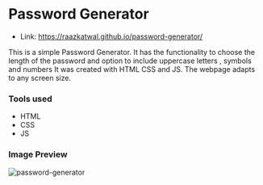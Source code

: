 # Password Generator
- Link: <https://raazkatwal.github.io/password-generator/>

This is a simple Password Generator. It has the functionality to choose the length of the password and option to include uppercase letters , symbols and numbers  It was created with HTML CSS and JS. The webpage adapts to any screen size.

### Tools used

- HTML
- CSS
- JS

### Image Preview
![password-generator](https://user-images.githubusercontent.com/90101357/198819165-3481ab40-c244-49b7-b682-276d01308389.png)

